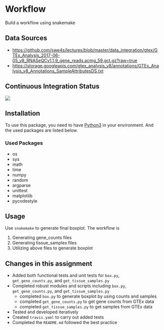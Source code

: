 # Workflow
Build a workflow using snakemake

## Data Sources
* https://github.com/swe4s/lectures/blob/master/data_integration/gtex/GTEx_Analysis_2017-06-05_v8_RNASeQCv1.1.9_gene_reads.acmg_59.gct.gz?raw=true
* https://storage.googleapis.com/gtex_analysis_v8/annotations/GTEx_Analysis_v8_Annotations_SampleAttributesDS.txt

## Continuous Integration Status
![](https://travis-ci.com/cu-swe4s-fall-2019/workflow-Sayter99.svg?branch=master)

## Installation
To use this package, you need to have [Python3](https://www.python.org/download/releases/3.0/) in your environment. And the used packages are listed below.

### Used Packages
* os
* sys
* math
* time
* numpy
* random
* argparse
* unittest
* matplotlib
* pycodestyle

## Usage
Use `snakemake` to generate final boxplot. The workflow is
1. Generating gene_counts files
2. Generating tissue_samples files
3. Utilizing above files to generate boxplot

## Changes in this assignment
* Added both functional tests and unit tests for `box.py`, `get_gene_counts.py`, and `get_tissue_samples.py`
* Completed robust modules and scripts including `box.py`, `get_gene_counts.py`, and `get_tissue_samples.py`
    * completed `box.py` to generate boxplot by using counts and samples
    * completed `get_gene_counts.py` to get gene counts from GTEx data
    * completed `get_tissue_samples.py` to get samples from GTEx data
* Tested and developed iteratively
* Created `travis.yaml` to carry out added tests
* Completed the `README.md` followed the best practice
